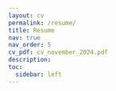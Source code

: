 ```yaml
---
layout: cv
permalink: /resume/
title: Resume
nav: true
nav_order: 5
cv_pdf: cv_november_2024.pdf
description:
toc:
  sidebar: left
---
```

